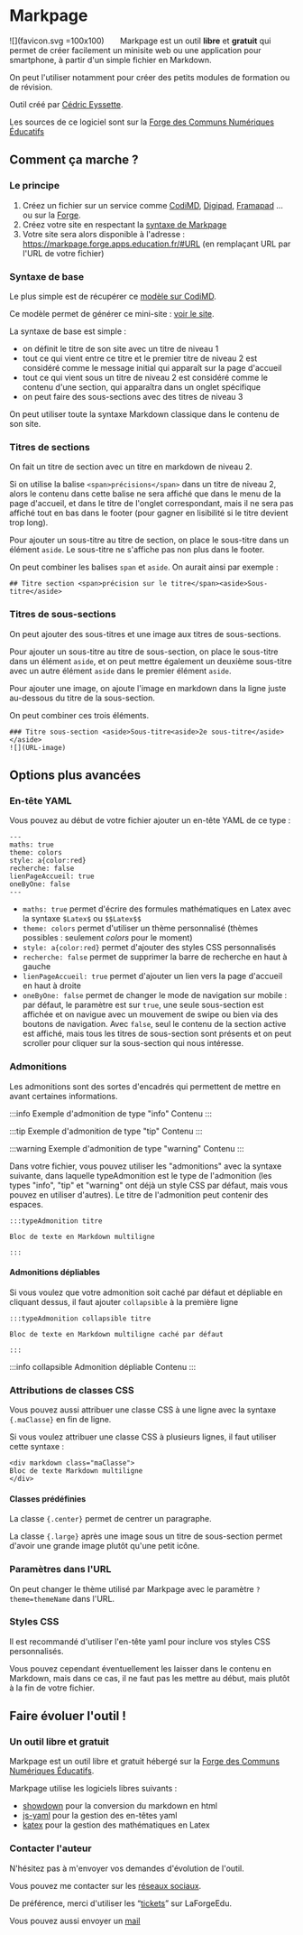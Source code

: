 # Markpage

<div style="float:left; margin-right:2em; " markdown> ![](favicon.svg =100x100)</div> 
 
Markpage est un outil **libre** et **gratuit** qui permet de créer facilement un minisite web ou une application pour smartphone, à partir d'un simple fichier en Markdown.

On peut l'utiliser notamment pour créer des petits modules de formation ou de révision.

Outil créé par [Cédric Eyssette](https://eyssette.forge.apps.education.fr/).

Les sources de ce logiciel sont sur la [Forge des Communs Numériques Éducatifs](https://forge.apps.education.fr/markpage/markpage.forge.apps.education.fr)

## Comment ça marche ?

### Le principe

1. Créez un fichier sur un service comme [CodiMD](https://codimd.apps.education.fr/), [Digipad](https://digipad.app/), [Framapad](https://framapad.org/abc/fr/) … ou sur la [Forge](https://forge.apps.education.fr/).
2. Créez votre site en respectant la [syntaxe de Markpage](?sec=1&subsec=2)
3. Votre site sera alors disponible à l'adresse : https://markpage.forge.apps.education.fr/#URL (en remplaçant URL par l'URL de votre fichier)

### Syntaxe de base

Le plus simple est de récupérer ce [modèle sur CodiMD](https://codimd.apps.education.fr/8IuZtiIqRwWfrQO9Rec4nA?both).

Ce modèle permet de générer ce mini-site : [voir le site](https://markpage.forge.apps.education.fr/#https://codimd.apps.education.fr/8IuZtiIqRwWfrQO9Rec4nA?both).

La syntaxe de base est simple :

- on définit le titre de son site avec un titre de niveau 1
- tout ce qui vient entre ce titre et le premier titre de niveau 2 est considéré comme le message initial qui apparaît sur la page d'accueil
- tout ce qui vient sous un titre de niveau 2 est considéré comme le contenu d'une section, qui apparaîtra dans un onglet spécifique
- on peut faire des sous-sections avec des titres de niveau 3

On peut utiliser toute la syntaxe Markdown classique dans le contenu de son site.

### Titres de sections

On fait un titre de section avec un titre en markdown de niveau 2.

Si on utilise la balise `<span>précisions</span>` dans un titre de niveau 2, alors le contenu dans cette balise ne sera affiché que dans le menu de la page d'accueil, et dans le titre de l'onglet correspondant, mais il ne sera pas affiché tout en bas dans le footer (pour gagner en lisibilité si le titre devient trop long).

Pour ajouter un sous-titre au titre de section, on place le sous-titre dans un élément `aside`. Le sous-titre ne s'affiche pas non plus dans le footer.

On peut combiner les balises `span` et `aside`. On aurait ainsi par exemple :

```
#​​# Titre section <span>précision sur le titre</span><aside>Sous-titre</aside>
```

### Titres de sous-sections

On peut ajouter des sous-titres et une image aux titres de sous-sections.

Pour ajouter un sous-titre au titre de sous-section, on place le sous-titre dans un élément `aside`, et on peut mettre également un deuxième sous-titre avec un autre élément `aside` dans le premier élément `aside`.

Pour ajouter une image, on ajoute l'image en markdown dans la ligne juste au-dessous du titre de la sous-section.

On peut combiner ces trois éléments.

```
​#​​#​# Titre sous-section <aside>Sous-titre<aside>2e sous-titre</aside></aside>
![](URL-image)
```

## Options plus avancées

### En-tête YAML

Vous pouvez au début de votre fichier ajouter un en-tête YAML de ce type :

```
---
maths: true
theme: colors
style: a{color:red}
recherche: false
lienPageAccueil: true
oneByOne: false
---
```

- `maths: true` permet d'écrire des formules mathématiques en Latex avec la syntaxe `$Latex$` ou `$$Latex$$`
- `theme: colors` permet d'utiliser un thème personnalisé (thèmes possibles : seulement _colors_ pour le moment)
- `style: a{color:red}` permet d'ajouter des styles CSS personnalisés
- `recherche: false` permet de supprimer la barre de recherche en haut à gauche
- `lienPageAccueil: true` permet d'ajouter un lien vers la page d'accueil en haut à droite
- `oneByOne: false` permet de changer le mode de navigation sur mobile : par défaut, le paramètre est sur `true`, une seule sous-section est affichée et on navigue avec un mouvement de swipe ou bien via des boutons de navigation. Avec `false`, seul le contenu de la section active est affiché, mais tous les titres de sous-section sont présents et on peut scroller pour cliquer sur la sous-section qui nous intéresse.

### Admonitions

Les admonitions sont des sortes d'encadrés qui permettent de mettre en avant certaines informations.

:::info Exemple d'admonition de type "info"
Contenu
:::

:::tip Exemple d'admonition de type "tip"
Contenu
:::

:::warning Exemple d'admonition de type "warning"
Contenu
:::

Dans votre fichier, vous pouvez utiliser les "admonitions" avec la syntaxe suivante, dans laquelle typeAdmonition est le type de l'admonition (les types "info", "tip" et "warning" ont déjà un style CSS par défaut, mais vous pouvez en utiliser d'autres). Le titre de l'admonition peut contenir des espaces.

```
:::typeAdmonition titre

Bloc de texte en Markdown multiligne

:::
```

#### Admonitions dépliables

Si vous voulez que votre admonition soit caché par défaut et dépliable en cliquant dessus, il faut ajouter `collapsible` à la première ligne

```
:::typeAdmonition collapsible titre

Bloc de texte en Markdown multiligne caché par défaut

:::
```

:::info collapsible Admonition dépliable
Contenu
:::

### Attributions de classes CSS

Vous pouvez aussi attribuer une classe CSS à une ligne avec la syntaxe `{.maClasse}` en fin de ligne.

Si vous voulez attribuer une classe CSS à plusieurs lignes, il faut utiliser cette syntaxe :

```
<div markdown class="maClasse">
Bloc de texte Markdown multiligne
</div>
```

#### Classes prédéfinies

La classe `{.center}` permet de centrer un paragraphe.

La classe `{.large}` après une image sous un titre de sous-section permet d'avoir une grande image plutôt qu'une petit icône.

### Paramètres dans l'URL

On peut changer le thème utilisé par Markpage avec le paramètre
`?theme=themeName` dans l'URL.

### Styles CSS

Il est recommandé d'utiliser l'en-tête yaml pour inclure vos styles CSS personnalisés.

Vous pouvez cependant éventuellement les laisser dans le contenu en Markdown, mais dans ce cas, il ne faut pas les mettre au début, mais plutôt à la fin de votre fichier.

## Faire évoluer l'outil !

### Un outil libre et gratuit

Markpage est un outil libre et gratuit hébergé sur la [Forge des Communs Numériques Éducatifs](https://forge.apps.education.fr).

Markpage utilise les logiciels libres suivants :

- [showdown](https://github.com/showdownjs/showdown) pour la conversion du markdown en html
- [js-yaml](https://github.com/nodeca/js-yaml) pour la gestion des en-têtes yaml
- [katex](https://katex.org/) pour la gestion des mathématiques en Latex

### Contacter l'auteur

N'hésitez pas à m'envoyer vos demandes d'évolution de l'outil.

Vous pouvez me contacter sur les [réseaux sociaux](https://eyssette.forge.apps.education.fr).

De préférence, merci d'utiliser les “[tickets](https://forge.apps.education.fr/markpage/markpage.forge.apps.education.fr/-/issues)” sur LaForgeEdu.

Vous pouvez aussi envoyer un [mail](mailto:forge-apps+markpage-markpage-forge-apps-education-fr-1073-1zlrcah1x0db338wwkjnjf1g4-issue@phm.education.gouv.fr)
